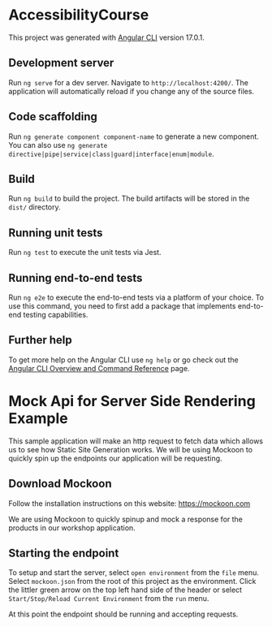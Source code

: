 # AccessibilityCourse

This project was generated with [Angular CLI](https://github.com/angular/angular-cli) version 17.0.1.

## Development server

Run `ng serve` for a dev server. Navigate to `http://localhost:4200/`. The application will automatically reload if you change any of the source files.

## Code scaffolding

Run `ng generate component component-name` to generate a new component. You can also use `ng generate directive|pipe|service|class|guard|interface|enum|module`.

## Build

Run `ng build` to build the project. The build artifacts will be stored in the `dist/` directory.

## Running unit tests

Run `ng test` to execute the unit tests via Jest.

## Running end-to-end tests

Run `ng e2e` to execute the end-to-end tests via a platform of your choice. To use this command, you need to first add a package that implements end-to-end testing capabilities.

## Further help

To get more help on the Angular CLI use `ng help` or go check out the [Angular CLI Overview and Command Reference](https://angular.io/cli) page.

# Mock Api for Server Side Rendering Example

This sample application will make an http request to fetch data which allows us to see how Static Site Generation works. We will be using Mockoon to quickly spin up the endpoints our application will be requesting.

## Download Mockoon

Follow the installation instructions on this website:
https://mockoon.com

We are using Mockoon to quickly spinup and mock a response for the products in our workshop application.

## Starting the endpoint

To setup and start the server, select `open environment` from the `file` menu. 
Select `mockoon.json` from the root of this project as the environment.
Click the littler green arrow on the top left hand side of the header or select `Start/Stop/Reload Current Environment` from the `run` menu.

At this point the endpoint should be running and accepting requests.
